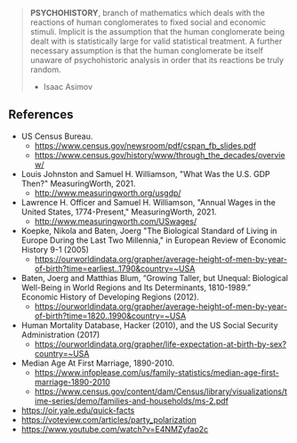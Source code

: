 > **PSYCHOHISTORY**, branch of mathematics which deals with the reactions of human conglomerates to fixed social and economic stimuli. Implicit is the assumption that the human conglomerate being dealt with is statistically large for valid statistical treatment. A further necessary assumption is that the human conglomerate be itself unaware of psychohistoric analysis in order that its reactions be truly random.
> - Isaac Asimov 

## References
* US Census Bureau. 
    * https://www.census.gov/newsroom/pdf/cspan_fb_slides.pdf
    * https://www.census.gov/history/www/through_the_decades/overview/
* Louis Johnston and Samuel H. Williamson, "What Was the U.S. GDP Then?" MeasuringWorth, 2021.
    * http://www.measuringworth.org/usgdp/
* Lawrence H. Officer and Samuel H. Williamson, "Annual Wages in the United States, 1774-Present," MeasuringWorth, 2021.
    * http://www.measuringworth.com/USwages/
* Koepke, Nikola and Baten, Joerg "The Biological Standard of Living in Europe During the Last Two Millennia," in European Review of Economic History 9-1 (2005)
    * https://ourworldindata.org/grapher/average-height-of-men-by-year-of-birth?time=earliest..1790&country=~USA
* Baten, Joerg and Matthias Blum, “Growing Taller, but Unequal: Biological Well-Being in World Regions and Its Determinants, 1810-1989.” Economic History of Developing Regions (2012).
    * https://ourworldindata.org/grapher/average-height-of-men-by-year-of-birth?time=1820..1990&country=~USA
* Human Mortality Database, Hacker (2010), and the US Social Security Administration (2017)
    * https://ourworldindata.org/grapher/life-expectation-at-birth-by-sex?country=~USA
* Median Age At First Marriage, 1890-2010.
    * https://www.infoplease.com/us/family-statistics/median-age-first-marriage-1890-2010
    * https://www.census.gov/content/dam/Census/library/visualizations/time-series/demo/families-and-households/ms-2.pdf
* https://oir.yale.edu/quick-facts
* https://voteview.com/articles/party_polarization
* https://www.youtube.com/watch?v=E4NMZyfao2c
